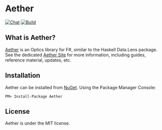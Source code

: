 # Aether

[![Chat](https://badges.gitter.im/Join%20Chat.svg)](https://gitter.im/xyncro/aether?utm_source=badge&utm_medium=badge&utm_campaign=pr-badge&utm_content=badge)
[![Build](https://ci.appveyor.com/api/projects/status/uch7r4f3ivnb5bxe)](https://ci.appveyor.com/project/kolektiv/aether)

## What is Aether?

[Aether][aether] is an Optics library for F#, similar to the Haskell Data.Lens package. See the dedicated [Aether Site][aether] for more information, including guides, reference material, updates, etc.

## Installation

Aether can be installed from [NuGet](https://www.nuget.org/packages/aether "Aether on NuGet"). Using the Package Manager Console:

```batch
PM> Install-Package Aether
```

## License

Aether is under the MIT license.

[aether]: https://xyncro.tech/aether
